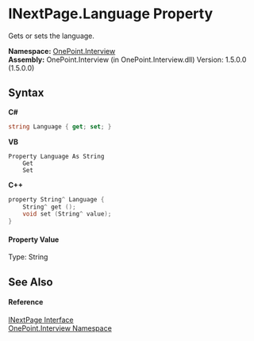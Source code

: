 # INextPage.Language Property 
 

Gets or sets the language.

**Namespace:**&nbsp;<a href="N_OnePoint_Interview">OnePoint.Interview</a><br />**Assembly:**&nbsp;OnePoint.Interview (in OnePoint.Interview.dll) Version: 1.5.0.0 (1.5.0.0)

## Syntax

**C#**<br />
``` C#
string Language { get; set; }
```

**VB**<br />
``` VB
Property Language As String
	Get
	Set
```

**C++**<br />
``` C++
property String^ Language {
	String^ get ();
	void set (String^ value);
}
```


#### Property Value
Type: String

## See Also


#### Reference
<a href="T_OnePoint_Interview_INextPage">INextPage Interface</a><br /><a href="N_OnePoint_Interview">OnePoint.Interview Namespace</a><br />